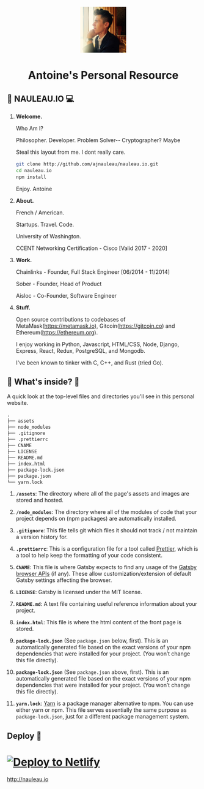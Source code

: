 <p align="center">
  <a href="https://nauleau.io/about/">
    <img alt="Antoine" src="./assets/side-portrait.jpeg" width="120" />
  </a>
</p>
<h1 align="center">
  Antoine's Personal Resource
</h1>



## 🧐 NAULEAU.IO 💻

1.  **Welcome.**
  
    Who Am I?

    Philosopher. Developer. Problem Solver-- Cryptographer? Maybe

    Steal this layout from me. I dont really care.
    
    ```sh
    git clone http://github.com/ajnauleau/nauleau.io.git
    cd nauleau.io
    npm install
    ```
    Enjoy. Antoine
    
2.  **About.**
    
    French / American.
    
    Startups. Travel. Code.
    
    University of Washington.
    
    CCENT Networking Certification - Cisco [Valid 2017 - 2020]

3.  **Work.**

    Chainlinks - Founder, Full Stack Engineer [06/2014 - 11/2014]
    
    Sober - Founder, Head of Product
    
    Aisloc - Co-Founder, Software Engineer

4.  **Stuff.**
    
    Open source contributions to codebases of  MetaMask(https://metamask.io), Gitcoin(https://gitcoin.co) and Ethereum(https://ethereum.org).
    
    I enjoy working in Python, Javascript, HTML/CSS, Node, Django, Express, React, Redux, PostgreSQL, and Mongodb. 
    
    I've been known to tinker with C, C++, and Rust (tried Go).
    
## 🧐 What's inside? 📕

A quick look at the top-level files and directories you'll see in this personal website.

    .
    ├── assets
    ├── node_modules
    ├── .gitignore
    ├── .prettierrc
    ├── CNAME
    ├── LICENSE
    ├── README.md
    ├── index.html
    ├── package-lock.json
    ├── package.json
    └── yarn.lock

  1.  **`/assets`**: The directory where all of the page's assets and images are stored and hosted.
  
  2.  **`/node_modules`**: The directory where all of the modules of code that your project depends on (npm packages) are automatically installed.
  
  3.  **`.gitignore`**: This file tells git which files it should not track / not maintain a version history for.
  
  4.  **`.prettierrc`**: This is a configuration file for a tool called [Prettier](https://prettier.io/), which is a tool to help keep the formatting of your code consistent.
  
  5.  **`CNAME`**: This file is where Gatsby expects to find any usage of the [Gatsby browser APIs](https://next.gatsbyjs.org/docs/browser-apis/) (if any). These allow customization/extension of default Gatsby settings affecting the browser.
  
  6.  **`LICENSE`**: Gatsby is licensed under the MIT license.
  
  7.  **`README.md`**: A text file containing useful reference information about your project.
  
  8.  **`index.html`**: This file is where the html content of the front page is stored.
  
  9.  **`package-lock.json`** (See `package.json` below, first). This is an automatically generated file based on the exact versions of your npm dependencies that were installed for your project. (You won’t change this file directly).
  
  10.  **`package-lock.json`** (See `package.json` above, first). This is an automatically generated file based on the exact versions of your npm dependencies that were installed for your project. (You won’t change this file directly).
  
  11.  **`yarn.lock`**: [Yarn](https://yarnpkg.com/) is a package manager alternative to npm. You can use either yarn or npm.  This file serves essentially the same purpose as `package-lock.json`, just for a different package management system.

## Deploy 💫

[![Deploy to Netlify](https://www.netlify.com/img/deploy/button.svg)](https://app.netlify.com/start/deploy?repository=https://github.com/ajnauleau/nauleau.io)
=======

http://nauleau.io
